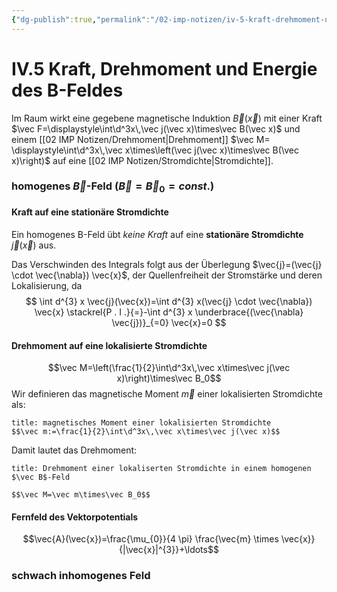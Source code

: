 ```yaml
---
{"dg-publish":true,"permalink":"/02-imp-notizen/iv-5-kraft-drehmoment-und-energie-des-b-feldes/","dgHomeLink":true,"dgPassFrontmatter":false}
---
```


# IV.5 Kraft, Drehmoment und Energie des B-Feldes
Im Raum wirkt eine gegebene magnetische Induktion $\vec B(\vec x)$ mit einer Kraft $\vec F=\displaystyle\int\d^3x\,\vec j(\vec x)\times\vec B(\vec x)$ und einem [[02 IMP Notizen/Drehmoment|Drehmoment]] $\vec M= \displaystyle\int\d^3x\,\vec x\times\left(\vec j(\vec x)\times\vec B(\vec x)\right)$ auf eine [[02 IMP Notizen/Stromdichte|Stromdichte]]. 

### homogenes $\vec B$-Feld ($\vec B=\vec B_0=const.$)

#### Kraft auf eine stationäre Stromdichte
Ein homogenes B-Feld übt *keine Kraft* auf eine **stationäre Stromdichte** $\vec j(\vec x)$ aus. 

Das Verschwinden des Integrals folgt aus der Überlegung $\vec{j}=(\vec{j} \cdot \vec{\nabla}) \vec{x}$, der Quellenfreiheit der Stromstärke und deren Lokalisierung, da
$$
\int d^{3} x \vec{j}(\vec{x})=\int d^{3} x(\vec{j} \cdot \vec{\nabla}) \vec{x} \stackrel{P . I .}{=}-\int d^{3} x \underbrace{(\vec{\nabla} \vec{j})}_{=0} \vec{x}=0
$$
#### Drehmoment auf eine lokalisierte Stromdichte
$$\vec M=\left(\frac{1}{2}\int\d^3x\,\vec x\times\vec j(\vec x)\right)\times\vec B_0$$
Wir definieren das magnetische Moment $\vec m$ einer lokalisierten Stromdichte als:
```ad-definition
title: magnetisches Moment einer lokalisierten Stromdichte
$$\vec m:=\frac{1}{2}\int\d^3x\,\vec x\times\vec j(\vec x)$$

```

Damit lautet das Drehmoment: 
```ad-equation
title: Drehmoment einer lokaliserten Stromdichte in einem homogenen $\vec B$-Feld

$$\vec M=\vec m\times\vec B_0$$

```
#### Fernfeld des Vektorpotentials
$$\vec{A}(\vec{x})=\frac{\mu_{0}}{4 \pi} \frac{\vec{m} \times \vec{x}}{|\vec{x}|^{3}}+\ldots$$
### schwach inhomogenes Feld

